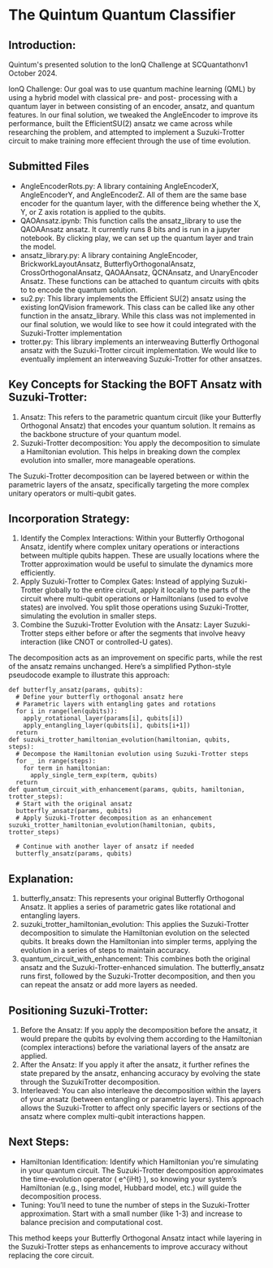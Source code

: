 # The Quintum Quantum Classifier

## Introduction:
Quintum's presented solution to the IonQ Challenge at SCQuantathonv1 October 2024. 

IonQ Challenge: Our goal was to use quantum machine learning (QML) by using a hybrid model with classical pre- and post- processing with a quantum layer in between consisting of an encoder, ansatz, and quantum features. In our final solution, we tweaked the AngleEncoder to improve its performance, built the EfficientSU(2) ansatz we came across while researching the problem, and attempted to implement a Suzuki-Trotter circuit to make training more effecient through the use of time evolution.

## Submitted Files
- AngleEncoderRots.py: A library containing AngleEncoderX, AngleEncoderY, and AngleEncoderZ. All of them are the same base encoder for the quantum layer, with the difference being whether the X, Y, or Z axis rotation is applied to the qubits.
- QAOAnsatz.ipynb: This function calls the ansatz_library to use the QAOAAnsatz ansatz. It currently runs 8 bits and is run in a jupyter notebook. By clicking play, we can set up the quantum layer and train the model.  
- ansatz_library.py: A library containing AngleEncoder, BrickworkLayoutAnsatz, ButterflyOrthogonalAnsatz, CrossOrthogonalAnsatz, QAOAAnsatz, QCNAnsatz, and UnaryEncoder Ansatz. These functions can be attached to quantum circuits with qbits to to encode the quantum solution. 
- su2.py: This library implements the Efficient SU(2) ansatz using the existing IonQVision framework. This class can be called like any other function in the ansatz_library. While this class was not implemented in our final solution, we would like to see how it could integrated with the Suzuki-Trotter implementation
- trotter.py: This library implements an interweaving Butterfly Orthogonal ansatz with the Suzuki-Trotter circuit implementation. We would like to eventually implement an interweaving Suzuki-Trotter for other ansatzes.

## Key Concepts for Stacking the BOFT Ansatz with Suzuki-Trotter:
1. Ansatz: This refers to the parametric quantum circuit (like your Butterfly
Orthogonal Ansatz) that encodes your quantum solution. It remains as the
backbone structure of your quantum model.
2. Suzuki-Trotter decomposition: You apply the decomposition to simulate a
Hamiltonian evolution. This helps in breaking down the complex evolution into
smaller, more manageable operations.

The Suzuki-Trotter decomposition can be layered between or within the
parametric layers of the ansatz, specifically targeting the more complex unitary
operators or multi-qubit gates. 

## Incorporation Strategy:
1. Identify the Complex Interactions:
Within your Butterfly Orthogonal Ansatz, identify where complex unitary
operations or interactions between multiple qubits happen. These are
usually locations where the Trotter approximation would be useful to
simulate the dynamics more efficiently.
2. Apply Suzuki-Trotter to Complex Gates:
Instead of applying Suzuki-Trotter globally to the entire circuit, apply it
locally to the parts of the circuit where multi-qubit operations or
Hamiltonians (used to evolve states) are involved.
You split those operations using Suzuki-Trotter, simulating the evolution in
smaller steps.
3. Combine the Suzuki-Trotter Evolution with the Ansatz:
Layer Suzuki-Trotter steps either before or after the segments that
involve heavy interaction (like CNOT or controlled-U gates).

The decomposition acts as an improvement on specific parts, while the
rest of the ansatz remains unchanged.
Here’s a simplified Python-style pseudocode example to illustrate this approach:
```
def butterfly_ansatz(params, qubits):
  # Define your butterfly orthogonal ansatz here
  # Parametric layers with entangling gates and rotations
  for i in range(len(qubits)):
    apply_rotational_layer(params[i], qubits[i])
    apply_entangling_layer(qubits[i], qubits[i+1])
  return
def suzuki_trotter_hamiltonian_evolution(hamiltonian, qubits,
steps):
  # Decompose the Hamiltonian evolution using Suzuki-Trotter steps
  for _ in range(steps):
    for term in hamiltonian:
      apply_single_term_exp(term, qubits)
  return
def quantum_circuit_with_enhancement(params, qubits, hamiltonian, trotter_steps):
  # Start with the original ansatz
  butterfly_ansatz(params, qubits)
  # Apply Suzuki-Trotter decomposition as an enhancement suzuki_trotter_hamiltonian_evolution(hamiltonian, qubits, trotter_steps)
  
  # Continue with another layer of ansatz if needed
  butterfly_ansatz(params, qubits)
```
## Explanation:
1. butterfly_ansatz: This represents your original Butterfly Orthogonal Ansatz. It applies a series of parametric gates like rotational and entangling layers.
2. suzuki_trotter_hamiltonian_evolution: This applies the Suzuki-Trotter decomposition to simulate the Hamiltonian evolution on the selected qubits. It breaks down the Hamiltonian into simpler terms, applying the evolution in a series of steps to maintain accuracy.
3. quantum_circuit_with_enhancement: This combines both the original ansatz and the Suzuki-Trotter-enhanced simulation. The butterfly_ansatz runs first, followed by the Suzuki-Trotter decomposition, and then you can repeat the ansatz or add more layers as needed.

## Positioning Suzuki-Trotter:
1. Before the Ansatz: If you apply the decomposition before the ansatz, it would prepare the qubits by evolving them according to the Hamiltonian (complex interactions) before the variational layers of the ansatz are applied.
2. After the Ansatz: If you apply it after the ansatz, it further refines the state prepared by the ansatz, enhancing accuracy by evolving the state through the SuzukiTrotter decomposition.
3. Interleaved: You can also interleave the decomposition within the layers of your ansatz (between entangling or parametric layers). This approach allows the Suzuki-Trotter to affect only specific layers or sections of the ansatz where complex multi-qubit interactions happen.

## Next Steps:
- Hamiltonian Identification: Identify which Hamiltonian you're simulating in your quantum circuit. The Suzuki-Trotter decomposition approximates the time-evolution operator \( e^{iHt} \), so knowing your system’s Hamiltonian (e.g., Ising model, Hubbard model, etc.) will guide the decomposition process.
- Tuning: You’ll need to tune the number of steps in the Suzuki-Trotter approximation. Start with a small number (like 1-3) and increase to balance precision and computational cost.

This method keeps your Butterfly Orthogonal Ansatz intact while layering in the Suzuki-Trotter steps as enhancements to improve accuracy without replacing the core circuit.
